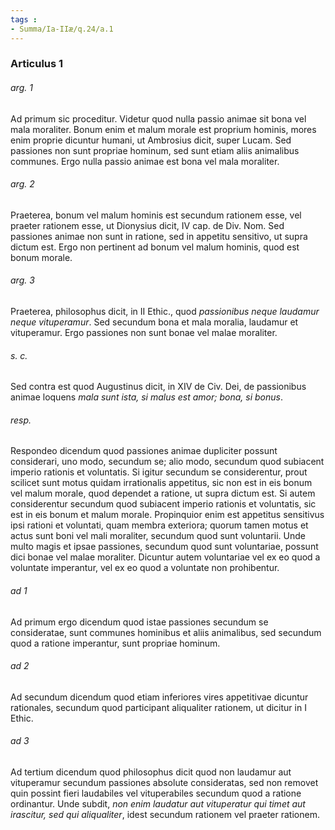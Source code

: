 ```yaml
---
tags : 
- Summa/Ia-IIæ/q.24/a.1
---
```


### Articulus 1

###### arg. 1
Ad primum sic proceditur. Videtur quod nulla passio animae sit bona vel mala moraliter. Bonum enim et malum morale est proprium hominis, mores enim proprie dicuntur humani, ut Ambrosius dicit, super Lucam. Sed passiones non sunt propriae hominum, sed sunt etiam aliis animalibus communes. Ergo nulla passio animae est bona vel mala moraliter.

###### arg. 2
Praeterea, bonum vel malum hominis est secundum rationem esse, vel praeter rationem esse, ut Dionysius dicit, IV cap. de Div. Nom. Sed passiones animae non sunt in ratione, sed in appetitu sensitivo, ut supra dictum est. Ergo non pertinent ad bonum vel malum hominis, quod est bonum morale.

###### arg. 3
Praeterea, philosophus dicit, in II Ethic., quod *passionibus neque laudamur neque vituperamur*. Sed secundum bona et mala moralia, laudamur et vituperamur. Ergo passiones non sunt bonae vel malae moraliter.

###### s. c.
Sed contra est quod Augustinus dicit, in XIV de Civ. Dei, de passionibus animae loquens *mala sunt ista, si malus est amor; bona, si bonus*.

###### resp.
Respondeo dicendum quod passiones animae dupliciter possunt considerari, uno modo, secundum se; alio modo, secundum quod subiacent imperio rationis et voluntatis. Si igitur secundum se considerentur, prout scilicet sunt motus quidam irrationalis appetitus, sic non est in eis bonum vel malum morale, quod dependet a ratione, ut supra dictum est. Si autem considerentur secundum quod subiacent imperio rationis et voluntatis, sic est in eis bonum et malum morale. Propinquior enim est appetitus sensitivus ipsi rationi et voluntati, quam membra exteriora; quorum tamen motus et actus sunt boni vel mali moraliter, secundum quod sunt voluntarii. Unde multo magis et ipsae passiones, secundum quod sunt voluntariae, possunt dici bonae vel malae moraliter. Dicuntur autem voluntariae vel ex eo quod a voluntate imperantur, vel ex eo quod a voluntate non prohibentur.

###### ad 1
Ad primum ergo dicendum quod istae passiones secundum se consideratae, sunt communes hominibus et aliis animalibus, sed secundum quod a ratione imperantur, sunt propriae hominum.

###### ad 2
Ad secundum dicendum quod etiam inferiores vires appetitivae dicuntur rationales, secundum quod participant aliqualiter rationem, ut dicitur in I Ethic.

###### ad 3
Ad tertium dicendum quod philosophus dicit quod non laudamur aut vituperamur secundum passiones absolute consideratas, sed non removet quin possint fieri laudabiles vel vituperabiles secundum quod a ratione ordinantur. Unde subdit, *non enim laudatur aut vituperatur qui timet aut irascitur, sed qui aliqualiter*, idest secundum rationem vel praeter rationem.

